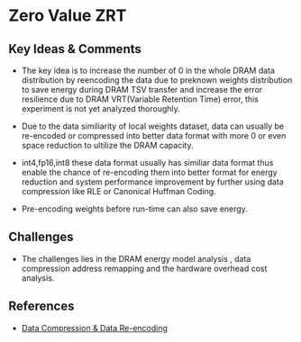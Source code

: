 # Zero Value ZRT
## Key Ideas & Comments
- The key idea is to increase the number of 0 in the whole DRAM data distribution by reencoding the data due to preknown weights distribution to save energy during DRAM TSV transfer and increase the error resilience due to DRAM VRT(Variable Retention Time) error, this experiment is not yet analyzed thoroughly.

- Due to the data similiarity of local weights dataset, data can usually be re-encoded or compressed into better data format with more 0 or even space reduction to ultilize the DRAM capacity.

- int4,fp16,int8 these data format usually has similiar data format thus enable the chance of re-encoding them into better format for energy reduction and system performance improvement by further using data compression like RLE or Canonical Huffman Coding. 

- Pre-encoding weights before run-time can also save energy.

## Challenges
- The challenges lies in the DRAM energy model analysis , data compression address remapping and the hardware overhead cost analysis.

## References

- [Data Compression & Data Re-encoding](https://drive.google.com/drive/folders/1MtegBwd1npmS1kp4JLacp7ie62jid3z-)
